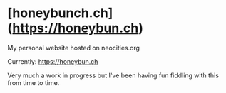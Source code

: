 # [honeybunch.ch] (https://honeybun.ch)
My personal website hosted on neocities.org

Currently: https://honeybun.ch

Very much a work in progress but I've been having fun fiddling with this from time to time.
